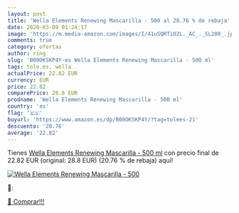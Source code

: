 ```yaml
---
layout: post
title: 'Wella Elements Renewing Mascarilla - 500 al 20.76 % de rebaja'
date: 2020-03-09 01:24:17
image: 'https://m.media-amazon.com/images/I/41uSQRTiO2L._AC_._SL200_.jpg'
comments: true
category: ofertas
author: ring
slug: 'B00OKSKP4Y-es Wella Elements Renewing Mascarilla - 500 ml'
tags: tole.es, wella
actualPrice: 22.82 EUR
currency: EUR
price: 22.82
comparePrice: 28.8 EUR
prodname: 'Wella Elements Renewing Mascarilla - 500 ml'
country: 'es'
flag: '🇪🇸'
buyurl: 'https://www.amazon.es/dp/B00OKSKP4Y/?tag=tolees-21'
descuento: '20.76'
average: '22.82'
---
```


Tienes [Wella Elements Renewing Mascarilla - 500 ml](https://www.amazon.es/dp/B00OKSKP4Y/?tag=tolees-21) con precio final de  22.82 EUR (original: 28.8 EUR) (20.76 %  de rebaja) aqui!

[![Wella Elements Renewing Mascarilla - 500](https://m.media-amazon.com/images/I/41uSQRTiO2L._AC_._SL200_.jpg)](https://www.amazon.es/dp/B00OKSKP4Y/?tag=tolees-21)

🔎:


[🛒 Comprar!!!](https://www.amazon.es/dp/B00OKSKP4Y/?tag=tolees-21)
